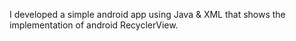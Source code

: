 I developed a simple android app using Java & XML that shows the implementation of android RecyclerView.